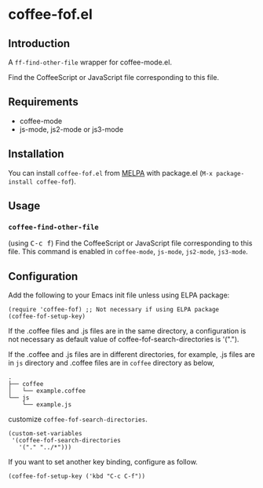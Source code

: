 # coffee-fof.el

## Introduction

A `ff-find-other-file` wrapper for coffee-mode.el.

Find the CoffeeScript or JavaScript file corresponding to this file.

## Requirements

* coffee-mode
* js-mode, js2-mode or js3-mode


## Installation

You can install `coffee-fof.el` from [MELPA](https://github.com/milkypostman/melpa.git) with package.el
(`M-x package-install coffee-fof`).

## Usage

### `coffee-find-other-file`

(using <kbd>C-c f</kbd>) Find the CoffeeScript or JavaScript file
corresponding to this file.  This command is enabled in `coffee-mode`,
`js-mode`, `js2-mode`, `js3-mode`.

## Configuration

Add the following to your Emacs init file unless using ELPA package:

```elisp
(require 'coffee-fof) ;; Not necessary if using ELPA package
(coffee-fof-setup-key)
```

If the .coffee files and .js files are in the same directory, a configuration is not necessary as default value of coffee-fof-search-directories is '(".").

If the .coffee and .js files are in different directories, for example, .js files are in `js` directory and .coffee files are in `coffee` directory as below,

    .
    ├── coffee
    │   └── example.coffee
    └── js
        └── example.js

customize `coffee-fof-search-directories`.

```elisp
(custom-set-variables
 '(coffee-fof-search-directories
   '("." "../*")))
```

If you want to set another key binding, configure as follow.

    (coffee-fof-setup-key ('kbd "C-c C-f"))
